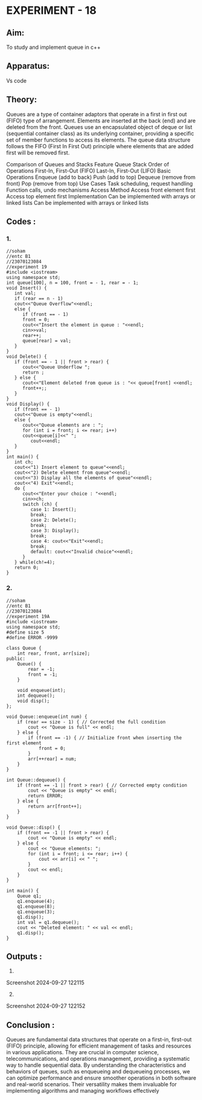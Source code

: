 # EXPERIMENT - 18
## Aim:
To study and implement queue in c++

## Apparatus:
Vs code

## Theory:
Queues are a type of container adaptors that operate in a first in first out (FIFO) type of arrangement. Elements are inserted at the back (end) and are deleted from the front. Queues use an encapsulated object of deque or list (sequential container class) as its underlying container, providing a specific set of member functions to access its elements. The queue data structure follows the FIFO (First In First Out) principle where elements that are added first will be removed first.

Comparison of Queues and Stacks
Feature	Queue	Stack
Order of Operations	First-In, First-Out (FIFO)	Last-In, First-Out (LIFO)
Basic Operations	Enqueue (add to back)	Push (add to top)
Dequeue (remove from front)	Pop (remove from top)
Use Cases	Task scheduling, request handling	Function calls, undo mechanisms
Access Method	Access front element first	Access top element first
Implementation	Can be implemented with arrays or linked lists	Can be implemented with arrays or linked lists
## Codes :
### 1.
~~~
//soham
//entc B1
//23070123084
//experiment 19
#include <iostream>
using namespace std;
int queue[100], n = 100, front = - 1, rear = - 1;
void Insert() {
   int val;
   if (rear == n - 1)
   cout<<"Queue Overflow"<<endl;
   else {
      if (front == - 1)
      front = 0;
      cout<<"Insert the element in queue : "<<endl;
      cin>>val;
      rear++;
      queue[rear] = val;
   }
}
void Delete() {
   if (front == - 1 || front > rear) {
      cout<<"Queue Underflow ";
      return ;
   } else {
      cout<<"Element deleted from queue is : "<< queue[front] <<endl;
      front++;;
   }
}
void Display() {
   if (front == - 1)
   cout<<"Queue is empty"<<endl;
   else {
      cout<<"Queue elements are : ";
      for (int i = front; i <= rear; i++)
      cout<<queue[i]<<" ";
         cout<<endl;
   }
}
int main() {
   int ch;
   cout<<"1) Insert element to queue"<<endl;
   cout<<"2) Delete element from queue"<<endl;
   cout<<"3) Display all the elements of queue"<<endl;
   cout<<"4) Exit"<<endl;
   do {
      cout<<"Enter your choice : "<<endl;
      cin>>ch;
      switch (ch) {
         case 1: Insert();
         break;
         case 2: Delete();
         break;
         case 3: Display();
         break;
         case 4: cout<<"Exit"<<endl;
         break;
         default: cout<<"Invalid choice"<<endl;
      }
   } while(ch!=4);
   return 0;
}
~~~
### 2.
~~~
//soham
//entc B1
//23070123084
//experiment 19A
#include <iostream>
using namespace std;
#define size 5
#define ERROR -9999

class Queue {
    int rear, front, arr[size];
public:
    Queue() {
        rear = -1;
        front = -1;
    }

    void enqueue(int);
    int dequeue();
    void disp();
};

void Queue::enqueue(int num) {
    if (rear == size - 1) { // Corrected the full condition
        cout << "Queue is full" << endl;
    } else {
        if (front == -1) { // Initialize front when inserting the first element
            front = 0;
        }
        arr[++rear] = num;
    }
}

int Queue::dequeue() {
    if (front == -1 || front > rear) { // Corrected empty condition
        cout << "Queue is empty" << endl;
        return ERROR;
    } else {
        return arr[front++];
    }
}

void Queue::disp() {
    if (front == -1 || front > rear) {
        cout << "Queue is empty" << endl;
    } else {
        cout << "Queue elements: ";
        for (int i = front; i <= rear; i++) {
            cout << arr[i] << " ";
        }
        cout << endl;
    }
}

int main() {
    Queue q1;
    q1.enqueue(4);
    q1.enqueue(8);
    q1.enqueue(3);
    q1.disp();
    int val = q1.dequeue();
    cout << "Deleted element: " << val << endl;
    q1.disp();
}
~~~
## Outputs :
1.
Screenshot 2024-09-27 122115

2.
Screenshot 2024-09-27 122152

## Conclusion :
Queues are fundamental data structures that operate on a first-in, first-out (FIFO) principle, allowing for efficient management of tasks and resources in various applications. They are crucial in computer science, telecommunications, and operations management, providing a systematic way to handle sequential data. By understanding the characteristics and behaviors of queues, such as enqueueing and dequeueing processes, we can optimize performance and ensure smoother operations in both software and real-world scenarios. Their versatility makes them invaluable for implementing algorithms and managing workflows effectively
